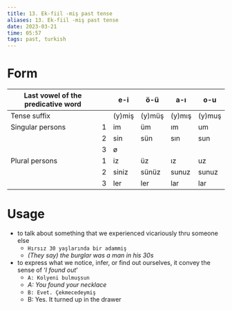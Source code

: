 ```yaml
---
title: 13. Ek-fiil -miş past tense
aliases: 13. Ek-fiil -miş past tense
date: 2023-03-21
time: 05:57
tags: past, turkish
---
```


# Form

| Last vowel of the predicative word |     | e-i    | ö-ü    | a-ı    | o-u    |
| ---------------------------------- | --- | ------ | ------ | ------ | ------ |
| Tense suffix                       |     | (y)miş | (y)müş | (y)mış | (y)muş |
| Singular persons                   | 1   | im     | üm     | ım     | um     |
|                                    | 2   | sin    | sün    | sın    | sun    |
|                                    | 3   | ø      |        |        |        |
| Plural persons                     | 1   | iz     | üz     | ız     | uz     |
|                                    | 2   | siniz  | sünüz  | sunuz  | sunuz  |
|                                    | 3   | ler    | ler    | lar    | lar    |

# Usage

- to talk about something that we experienced vicariously thru someone else
    - `Hırsız 30 yaşlarında bir adammiş`
    - *(They say) the burglar was a man in his 30s*
- to express what we notice, infer, or find out ourselves, it convey the sense of ‘*I found out*’
    - `A: Kolyeni bulmuşsun`
    - *A: You found your necklace*
    - `B: Evet. Çekmecedeymiş`
    - B: Yes. It turned up in the drawer